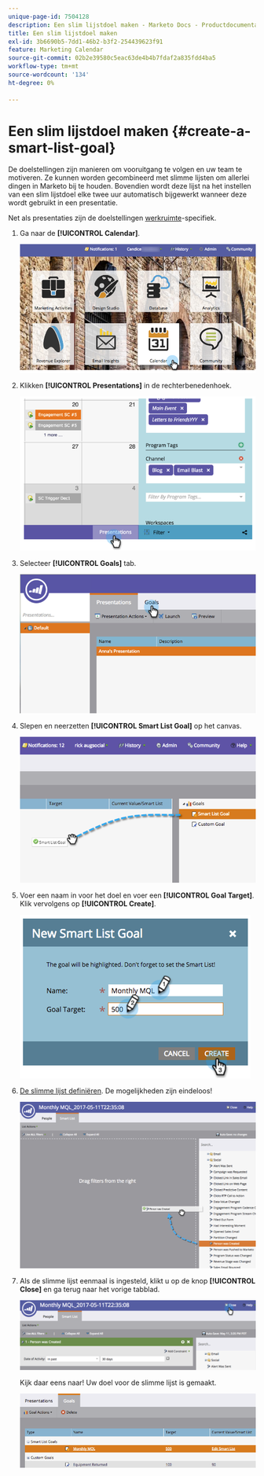```yaml
---
unique-page-id: 7504128
description: Een slim lijstdoel maken - Marketo Docs - Productdocumentatie
title: Een slim lijstdoel maken
exl-id: 3b6690b5-7dd1-46b2-b3f2-254439623f91
feature: Marketing Calendar
source-git-commit: 02b2e39580c5eac63de4b4b7fdaf2a835fdd4ba5
workflow-type: tm+mt
source-wordcount: '134'
ht-degree: 0%

---
```


# Een slim lijstdoel maken {#create-a-smart-list-goal}

De doelstellingen zijn manieren om vooruitgang te volgen en uw team te motiveren. Ze kunnen worden gecombineerd met slimme lijsten om allerlei dingen in Marketo bij te houden. Bovendien wordt deze lijst na het instellen van een slim lijstdoel elke twee uur automatisch bijgewerkt wanneer deze wordt gebruikt in een presentatie.

Net als presentaties zijn de doelstellingen [werkruimte](/help/marketo/product-docs/administration/workspaces-and-person-partitions/understanding-workspaces-and-person-partitions.md)-specifiek.

1. Ga naar de **[!UICONTROL Calendar]**.

   ![](assets/2017-05-10-15-30-47-1.png)

1. Klikken **[!UICONTROL Presentations]** in de rechterbenedenhoek.

   ![](assets/image2015-3-24-12-3a2-3a55.png)

1. Selecteer **[!UICONTROL Goals]** tab.

   ![](assets/image2015-3-26-12-3a25-3a17.png)

1. Slepen en neerzetten **[!UICONTROL Smart List Goal]** op het canvas.

   ![](assets/image2015-3-24-12-3a47-3a36.png)

1. Voer een naam in voor het doel en voer een **[!UICONTROL Goal Target]**. Klik vervolgens op **[!UICONTROL Create]**.

   ![](assets/image2015-3-24-12-3a50-3a6.png)

1. [De slimme lijst definiëren](/help/marketo/product-docs/core-marketo-concepts/smart-lists-and-static-lists/creating-a-smart-list/find-and-add-filters-to-a-smart-list.md). De mogelijkheden zijn eindeloos!

   ![](assets/mql.png)

1. Als de slimme lijst eenmaal is ingesteld, klikt u op de knop **[!UICONTROL Close]** en ga terug naar het vorige tabblad.

   ![](assets/mql2.png)

   Kijk daar eens naar! Uw doel voor de slimme lijst is gemaakt.

   ![](assets/image2015-3-24-13-3a0-3a35.png)
